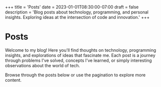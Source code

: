 +++
title = 'Posts'
date = 2023-01-01T08:30:00-07:00
draft = false
description = 'Blog posts about technology, programming, and personal insights. Exploring ideas at the intersection of code and innovation.'
+++

# Posts

Welcome to my blog! Here you'll find thoughts on technology, programming insights, and explorations of ideas that fascinate me. Each post is a journey through problems I've solved, concepts I've learned, or simply interesting observations about the world of tech.

Browse through the posts below or use the pagination to explore more content.
